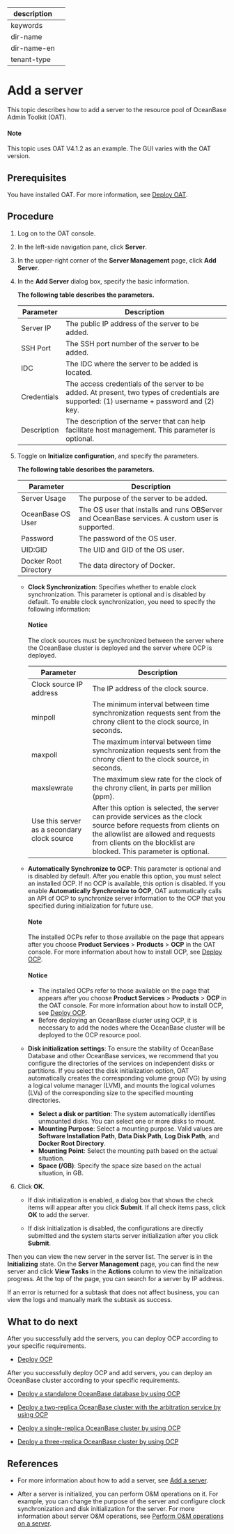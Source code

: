 |description||
|---|---|
|keywords||
|dir-name||
|dir-name-en||
|tenant-type||

# Add a server

This topic describes how to add a server to the resource pool of OceanBase Admin Toolkit (OAT).

<main id="notice" type='explain'>
   <h4>Note</h4>
   <p>This topic uses OAT V4.1.2 as an example. The GUI varies with the OAT version. </p>
</main>

## Prerequisites

You have installed OAT. For more information, see [Deploy OAT](../../200.preparations-before-deploy/400.deploy-oat.md).

## Procedure

1. Log on to the OAT console.

2. In the left-side navigation pane, click **Server**. 
   
3. In the upper-right corner of the **Server Management** page, click **Add Server**.

   <!-- ![2](https://obbusiness-private.oss-cn-shanghai.aliyuncs.com/doc/img/observer-enterprise/V4.1.0/4.deploy/3.deploy-oceanbase-database-enterprise/2%E6%B7%BB%E5%8A%A0%E6%9C%8D%E5%8A%A1%E5%99%A8.png) -->

4. In the **Add Server** dialog box, specify the basic information.

   <!-- ![3](https://obbusiness-private.oss-cn-shanghai.aliyuncs.com/doc/img/observer-enterprise/V4.2.0/4.deploy/oat-add-server/1%E5%9F%BA%E7%A1%80%E4%BF%A1%E6%81%AF.png) -->

   **The following table describes the parameters.**

   | Parameter | Description |
   |-----------|----------------------|
   | Server IP | The public IP address of the server to be added.  |
   | SSH Port | The SSH port number of the server to be added.  |
   | IDC | The IDC where the server to be added is located.  |
   | Credentials | The access credentials of the server to be added. At present, two types of credentials are supported: (1) username + password and (2) key.  |
   | Description | The description of the server that can help facilitate host management. This parameter is optional. |

5. Toggle on **Initialize configuration**, and specify the parameters.

   <!-- ![4](https://obbusiness-private.oss-cn-shanghai.aliyuncs.com/doc/img/observer-enterprise/V4.2.0/4.deploy/oat-add-server/2%E5%88%9D%E5%A7%8B%E5%8C%96%E9%85%8D%E7%BD%AE.png) -->

   **The following table describes the parameters.**

   | Parameter | Description |
   |----------|----------------------|
   | Server Usage | The purpose of the server to be added.  |
   | OceanBase OS User | The OS user that installs and runs OBServer and OceanBase services. A custom user is supported.  |
   | Password | The password of the OS user.  |
   | UID:GID | The UID and GID of the OS user.  |
   | Docker Root Directory | The data directory of Docker.  |

   * **Clock Synchronization**: Specifies whether to enable clock synchronization. This parameter is optional and is disabled by default. To enable clock synchronization, you need to specify the following information:

      <main id="notice" type='notice'>
      <h4>Notice</h4>
      <p>The clock sources must be synchronized between the server where the OceanBase cluster is deployed and the server where OCP is deployed. </p>
      </main>

      | Parameter | Description |
      |----------|----------------------|
      | Clock source IP address | The IP address of the clock source.  |
      | minpoll | The minimum interval between time synchronization requests sent from the chrony client to the clock source, in seconds.  |
      | maxpoll | The maximum interval between time synchronization requests sent from the chrony client to the clock source, in seconds.  |
      | maxslewrate | The maximum slew rate for the clock of the chrony client, in parts per million (ppm).  |
      | Use this server as a secondary clock source | After this option is selected, the server can provide services as the clock source before requests from clients on the allowlist are allowed and requests from clients on the blocklist are blocked. This parameter is optional.  |

   * **Automatically Synchronize to OCP**: This parameter is optional and is disabled by default. After you enable this option, you must select an installed OCP. If no OCP is available, this option is disabled. If you enable **Automatically Synchronize to OCP**, OAT automatically calls an API of OCP to synchronize server information to the OCP that you specified during initialization for future use.

      <main id="notice" type='explain'>
         <h4>Note</h4>
         <p>The installed OCPs refer to those available on the page that appears after you choose <strong>Product Services</strong> > <strong>Products</strong> > <strong>OCP</strong> in the OAT console. For more information about how to install OCP, see <a href="../200.deploy-ocp-use-oat/400.deploy-ocp.md">Deploy OCP</a>. </p>
      </main>

      <main id="notice" type='notice'>
        <h4>Notice</h4>
        <p><ul><li>The installed OCPs refer to those available on the page that appears after you choose <strong>Product Services</strong> > <strong>Products</strong> > <strong>OCP</strong> in the OAT console. For more information about how to install OCP, see <a href="../200.deploy-ocp-use-oat/400.deploy-ocp.md">Deploy OCP</a>.</li><li>Before deploying an OceanBase cluster using OCP, it is necessary to add the nodes where the OceanBase cluster will be deployed to the OCP resource pool.</li></ul></p>
      </main>

   * **Disk initialization settings**: To ensure the stability of OceanBase Database and other OceanBase services, we recommend that you configure the directories of the services on independent disks or partitions. If you select the disk initialization option, OAT automatically creates the corresponding volume group (VG) by using a logical volume manager (LVM), and mounts the logical volumes (LVs) of the corresponding size to the specified mounting directories.

      * **Select a disk or partition**: The system automatically identifies unmounted disks. You can select one or more disks to mount.
      * **Mounting Purpose**: Select a mounting purpose. Valid values are **Software Installation Path**, **Data Disk Path**, **Log Disk Path**, and **Docker Root Directory**.
      * **Mounting Point**: Select the mounting path based on the actual situation.
      * **Space (/GB)**: Specify the space size based on the actual situation, in GB.

6. Click **OK**.

   * If disk initialization is enabled, a dialog box that shows the check items will appear after you click **Submit**. If all check items pass, click **OK** to add the server.

   * If disk initialization is disabled, the configurations are directly submitted and the system starts server initialization after you click **Submit**.

Then you can view the new server in the server list. The server is in the **Initializing** state. On the **Server Management** page, you can find the new server and click **View Tasks** in the **Actions** column to view the initialization progress. At the top of the page, you can search for a server by IP address.

If an error is returned for a subtask that does not affect business, you can view the logs and manually mark the subtask as success.

## What to do next

After you successfully add the servers, you can deploy OCP according to your specific requirements.

* [Deploy OCP](../200.deploy-ocp-use-oat/400.deploy-ocp.md)

After you successfully deploy OCP and add servers, you can deploy an OceanBase cluster according to your specific requirements.

* [Deploy a standalone OceanBase database by using OCP](../300.deploy-oceanbase-cluster-use-ocp/200.stand-alone-deployment-of-oceanbase-database-use-ocp.md)

* [Deploy a two-replica OceanBase cluster with the arbitration service by using OCP](../300.deploy-oceanbase-cluster-use-ocp/300.deploy-the-quorum-high-availability-service-use-ocp.md)

* [Deploy a single-replica OceanBase cluster by using OCP](../300.deploy-oceanbase-cluster-use-ocp/400.deploy-single-replica-oceanbase-cluster-use-ocp.md)

* [Deploy a three-replica OceanBase cluster by using OCP](../300.deploy-oceanbase-cluster-use-ocp/500.deploy-three-oceanbase-replica-clusters-use-ocp.md)

## References

* For more information about how to add a server, see [Add a server](https://en.oceanbase.com/docs/enterprise-oat-10000000000949578).

* After a server is initialized, you can perform O&M operations on it. For example, you can change the purpose of the server and configure clock synchronization and disk initialization for the server. For more information about server O&M operations, see [Perform O&M operations on a server](https://en.oceanbase.com/docs/enterprise-oat-10000000000949575).
